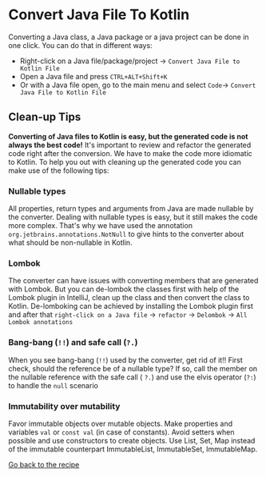 # Convert Java File To Kotlin

Converting a Java class, a Java package or a java project can be done in one click. You can do that in different ways:

- Right-click on a Java file/package/project -> `Convert Java File to Kotlin File`
- Open a Java file and press `CTRL+ALT+Shift+K`
- Or with a Java file open, go to the main menu and select `Code`-> `Convert Java File to Kotlin File`

## Clean-up Tips

**Converting of Java files to Kotlin is easy, but the generated code is not always the best code!** It's important to
review and refactor the generated code right after the conversion.
We have to make the code more idiomatic to Kotlin. To help you out with cleaning up the generated code you can make use
of the following tips:

### Nullable types

All properties, return types and arguments from Java are made nullable by the converter.
Dealing with nullable types is easy, but it still makes the code more complex. That's why we have used the
annotation `org.jetbrains.annotations.NotNull` to give
hints to the converter about what should be non-nullable in Kotlin.

### Lombok

The converter can have issues with converting members that are generated with Lombok. But you can
de-lombok the classes first with help of the Lombok plugin in IntelliJ, clean up the class and then convert the class
to Kotlin. De-lomboking can be achieved by installing the Lombok plugin first and
after that `right-click on a Java file` -> `refactor` -> `Delombok` -> `All Lombok annotations`

### Bang-bang (`!!`) and safe call (`?.`)

When you see bang-bang (`!!`) used by the converter, get rid of it!!
First check, should the reference be of a nullable type? If so, call the member on the nullable reference with the
safe call (
`?.`) and use the elvis operator (`?:`) to handle the `null` scenario

### Immutability over mutability

Favor immutable objects over mutable objects.
Make properties and variables `val` or `const val` (in case of constants).
Avoid setters when possible and use constructors to create objects.
Use List<T>, Set<T>, Map<T> instead of the immutable counterpart ImmutableList<T>, ImmutableSet<T>, ImmutableMap<T>.

[Go back to the recipe](Recipe.md)
